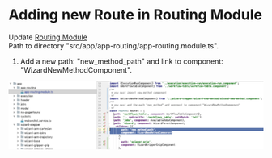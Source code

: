 # Adding new Route in Routing Module       

Update [Routing Module](../../modules/AppRoutingModule.html)  
Path to directory "src/app/app-routing/app-routing.module.ts".  
      
1. Add a new path: "new_method_path" and link to component: "WizardNewMethodComponent".       
  
![Screenshot](../../screenshots/steps/add-routes.png)      
  


